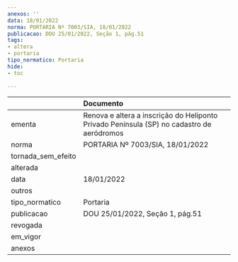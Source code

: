 ```yaml
---
anexos: ''
data: 18/01/2022
norma: PORTARIA Nº 7003/SIA, 18/01/2022
publicacao: DOU 25/01/2022, Seção 1, pág.51
tags:
- altera
- portaria
tipo_normatico: Portaria
hide: 
- toc 
 
---
```


|                    | Documento                                                                                 |
|:-------------------|:------------------------------------------------------------------------------------------|
| ementa             | Renova e altera a inscrição do Heliponto Privado Península (SP) no cadastro de aeródromos |
| norma              | PORTARIA Nº 7003/SIA, 18/01/2022                                                          |
| tornada_sem_efeito |                                                                                           |
| alterada           |                                                                                           |
| data               | 18/01/2022                                                                                |
| outros             |                                                                                           |
| tipo_normatico     | Portaria                                                                                  |
| publicacao         | DOU 25/01/2022, Seção 1, pág.51                                                           |
| revogada           |                                                                                           |
| em_vigor           |                                                                                           |
| anexos             |                                                                                           |